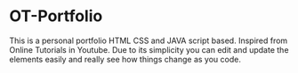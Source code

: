 # OT-Portfolio
This is a personal portfolio HTML CSS and JAVA script based. Inspired from Online Tutorials in Youtube. Due to its simplicity you can edit and update the elements easily and really see how things change as you code.

